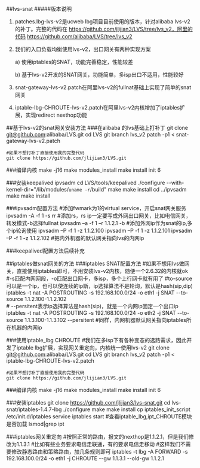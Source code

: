 ##lvs-snat
#####版本说明
1.  patches.lbg-lvs-v2是ucweb lbg项目目前使用的版本，针对alibaba lvs-v2的补丁。完整的代码在 https://github.com/jlijian3/LVS/tree/lvs_v2，阿里的代码 https://github.com/alibaba/LVS/tree/lvs_v2
2.  我们的入口负载均衡使用lvs-v2，出口网关有两种实现方案

    a) 使用iptables的SNAT，功能完善稳定，性能较差
    
    b) 基于lvs-v2开发的SNAT网关，功能简单，多isp出口不适用，性能较好
    
3.  snat-gateway-lvs-v2.patch在阿里lvs-v2的fullnat基础上实现了简单的snat网关
4.  iptable-lbg-CHROUTE-lvs-v2.patch在阿里lvs-v2内核增加了iptables扩展，实现redirect nexthop功能


##基于lvs-v2的snat网关安装方法
###在alibaba 的lvs基础上打补丁
	git clone git@github.com:alibaba/LVS.git
 	cd LVS
	git branch lvs_v2
	patch -p1 < snat-gateway-lvs-v2.patch

	#如果不想打补丁直接使用我的完整代码
	git clone https://github.com/jlijian3/LVS.git

###编译内核
	make -j16
	make modules_install
	make install
	init 6

###安装keepalived ipvsadm
	cd LVS/tools/keepalived
	./configure --with-kernel-dir="/lib/modules/`uname -r`/build"
	make
	make install
	cd ../ipvsadm
	make
	make install

###ipvsadm配置方法
	#添加fwmark为1的virtual service，开启snat网关服务
    ipvsadm -A -f 1 -s rr
	#添加rs，rs ip一定要写成外网出口网关，比如电信网关，转发模式-b选择fullnat
    ipvsadm –a -f 1 –r 1.1.2.1 -b
	#添加外网ip作为snat的ip,多个ip轮询使用
    ipvsadm –P -f 1 -z 1.1.2.100
    ipvsadm –P -f 1 -z 1.1.2.101
    ipvsadm –P -f 1 -z 1.1.2.102
    #把内外机器的默认网关指向lvs的内网ip
    
###keepalived配置方法后续补充

##iptables做snat网关的方法
###iptables SNAT配置方法
	#如果不想用lvs做网关，直接使用iptables即可，不用安装lvs-v2内核，随便一个2.6.32的内核就ok
	#-s匹配内网网段，-o匹配出口网卡，多isp，多个上行网卡就有用了
	#to-source可以是一个ip，也可以使连续的ip断，ip选择算法不是轮询，默认是hash(sip,dip)
	iptables -t nat -A POSTROUTING -s 192.168.100.0/24 -o eth1 -j SNAT --to-source 1.1.2.100-1.1.2.102		  	
	# --persitent表示ip选择算法是hash(sip)，就是一个内网ip固定一个出口ip
	iptables -t nat -A POSTROUTING -s 192.168.100.0/24 -o eth2 -j SNAT --to-source 1.1.3.100-1.1.3.102 --persitent
	#同样，内网机器默认网关指向iptables所在机器的内网ip

###使用iptable_lbg CHROUTE
	#我们在多isp下有各种变态的选路需求，因此开发了iptable lbg扩展，实现网关重定向，内核统一使用lvs-v2
	git clone git@github.com:alibaba/LVS.git
	cd LVS
	git branch lvs_v2
	patch -p1 < iptable-lbg-CHROUTE-lvs-v2.patch

	#如果不想打补丁直接使用我的完整代码
	git clone https://github.com/jlijian3/LVS.git
    
###编译内核
	make -j16
	make modules_install
	make install
	init 6
	
###安装iptables
	git clone https://github.com/jlijian3/lvs-snat.git
	cd lvs-snat/iptables-1.4.7-lbg
	./configure
	make
	make install
	cp iptables_init_script /etc/init.d/iptables
	service iptables start
	#查看iptable_lbg,ipt_CHROUTE模块是否加载
	lsmod|grep ipt
	

###iptables网关重定向
	#按照正常的路由，报文的nexthop是1.1.2.1，但是我们修改为1.1.3.1
	#比如有些业务要求电信走联通，有的要求电信走移动
	#这样我们不需要修改静态路由和策略路由，加几条规则即可
	iptables -t lbg -A FORWARD -s 192.168.100.0/24 -o eth1 -j CHROUTE --gw 1.1.3.1 --old-gw 1.1.2.1




